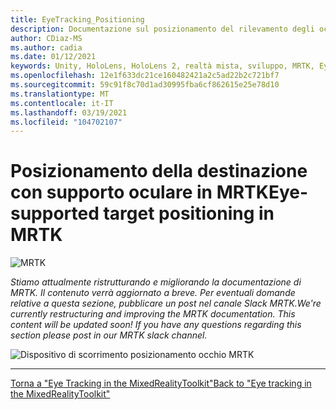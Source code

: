 ```yaml
---
title: EyeTracking_Positioning
description: Documentazione sul posizionamento del rilevamento degli occhi
author: CDiaz-MS
ms.author: cadia
ms.date: 01/12/2021
keywords: Unity, HoloLens, HoloLens 2, realtà mista, sviluppo, MRTK, EyeTracking,
ms.openlocfilehash: 12e1f633dc21ce160482421a2c5ad22b2c721bf7
ms.sourcegitcommit: 59c91f8c70d1ad30995fba6cf862615e25e78d10
ms.translationtype: MT
ms.contentlocale: it-IT
ms.lasthandoff: 03/19/2021
ms.locfileid: "104702107"
---
```

# <a name="eye-supported-target-positioning-in-mrtk"></a><span data-ttu-id="13be9-104">Posizionamento della destinazione con supporto oculare in MRTK</span><span class="sxs-lookup"><span data-stu-id="13be9-104">Eye-supported target positioning in MRTK</span></span>

![MRTK](../images/eye-tracking/mrtk_et_positioning.png)

<!-- TODO: Add content -->
<span data-ttu-id="13be9-106">_Stiamo attualmente ristrutturando e migliorando la documentazione di MRTK. Il contenuto verrà aggiornato a breve. Per eventuali domande relative a questa sezione, pubblicare un post nel canale Slack MRTK._</span><span class="sxs-lookup"><span data-stu-id="13be9-106">_We're currently restructuring and improving the MRTK documentation. This content will be updated soon! If you have any questions regarding this section please post in our MRTK slack channel._</span></span>

![Dispositivo di scorrimento posizionamento occhio MRTK](../images/eye-tracking/mrtk_et_positioning_slider.png)

---
[<span data-ttu-id="13be9-108">Torna a "Eye Tracking in the MixedRealityToolkit"</span><span class="sxs-lookup"><span data-stu-id="13be9-108">Back to "Eye tracking in the MixedRealityToolkit"</span></span>](eye-tracking-main.md)
